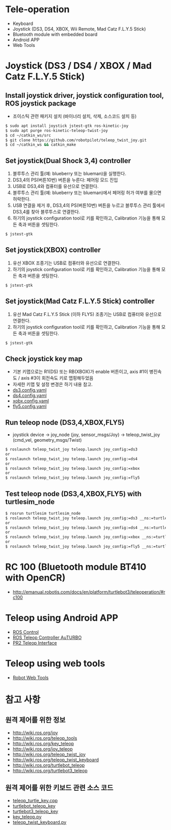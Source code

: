 # Tele-operation
- Keyboard
- Joystick (DS3, DS4, XBOX, Wii Remote, Mad Catz F.L.Y.5 Stick)
- Bluetooth module with embedded board
- Android APP
- Web Tools

# Joystick (DS3 / DS4 / XBOX / Mad Catz F.L.Y.5 Stick)

## Install joystick driver, joystick configuration tool, ROS joystick package
- 조이스틱 관련 패키지 설치 (바이너리 설치, 삭제, 소스코드 설치 등)
```bash
$ sudo apt install joystick jstest-gtk ros-kinetic-joy
$ sudo apt purge ros-kinetic-teleop-twist-joy
$ cd ~/catkin_ws/src
$ git clone https://github.com/robotpilot/teleop_twist_joy.git
$ cd ~/catkin_ws && catkin_make
```

## Set joystick(Dual Shock 3,4) controller
1. 블루투스 관리 툴(예: blueberry 또는 blueman)을 실행한다.
1. DS3,4의 PS(버튼10번) 버튼을 누른다: 페어링 모드 진입
1. USB로 DS3,4와 컴퓨터를 유선으로 연결한다.
1. 블루투스 관리 툴(예: blueberry 또는 blueman)에서 페어링 허가 여부를 물으면 허락한다.
1. USB 연결을 제거 후, DS3,4의 PS(버튼10번) 버튼을 누르고 블루투스 관리 툴에서 DS3,4를 찾아 블루투스로 연결한다.
1. 하기의 joystick configuration tool로 키를 확인하고, Calibration 기능을 통해 모든 축과 버튼을 셋팅한다.
```bash
$ jstest-gtk 
```

## Set joystick(XBOX) controller
1. 유선 XBOX 조종기는 USB로 컴퓨터와 유선으로 연결한다.
1. 하기의 joystick configuration tool로 키를 확인하고, Calibration 기능을 통해 모든 축과 버튼을 셋팅한다.
```bash
$ jstest-gtk 
```

## Set joystick(Mad Catz F.L.Y.5 Stick) controller
1. 유선 Mad Catz F.L.Y.5 Stick (이하 FLY5) 조종기는 USB로 컴퓨터와 유선으로 연결한다.
1. 하기의 joystick configuration tool로 키를 확인하고, Calibration 기능을 통해 모든 축과 버튼을 셋팅한다.
```bash
$ jstest-gtk 
```

## Check joystick key map
- 기본 키맵으로는 R1(DS) 또는 RB(XBOX)가 enable 버튼이고, axis #1이 병진속도 / axis #3이 회전속도 키로 맵핑해두었음
- 자세한 키맵 및 설정 변경은 하기 내용 참고.
- [ds3.config.yaml](https://github.com/robotpilot/teleop_twist_joy/blob/melodic-devel/config/ds3.config.yaml)
- [ds4.config.yaml](https://github.com/robotpilot/teleop_twist_joy/blob/melodic-devel/config/ds4.config.yaml)
- [xobx.config.yaml](https://github.com/robotpilot/teleop_twist_joy/blob/melodic-devel/config/xbox.config.yaml)
- [fly5.config.yaml](https://github.com/robotpilot/teleop_twist_joy/blob/melodic-devel/config/fly5.config.yaml)

## Run teleop node (DS3,4,XBOX,FLY5)
- joystick device -> joy_node (joy, sensor_msgs/Joy) -> teleop_twist_joy (cmd_vel, geometry_msgs/Twist)
```bash
$ roslaunch teleop_twist_joy teleop.launch joy_config:=ds3
or
$ roslaunch teleop_twist_joy teleop.launch joy_config:=ds4
or
$ roslaunch teleop_twist_joy teleop.launch joy_config:=xbox
or
$ roslaunch teleop_twist_joy teleop.launch joy_config:=fly5
```

## Test teleop node (DS3,4,XBOX,FLY5) with turtlesim_node
```bash
$ rosrun turtlesim turtlesim_node
$ roslaunch teleop_twist_joy teleop.launch joy_config:=ds3 __ns:=turtle1
or
$ roslaunch teleop_twist_joy teleop.launch joy_config:=ds4 __ns:=turtle1
or
$ roslaunch teleop_twist_joy teleop.launch joy_config:=xbox __ns:=turtle1
or
$ roslaunch teleop_twist_joy teleop.launch joy_config:=fly5 __ns:=turtle1
```

# RC 100 (Bluetooth module BT410 with OpenCR) 
- http://emanual.robotis.com/docs/en/platform/turtlebot3/teleoperation/#rc100

# Teleop using Android APP
- [ROS Control](https://play.google.com/store/apps/details?id=com.robotca.ControlApp)
- [ROS Teleop Controller AuTURBO](https://play.google.com/store/apps/details?id=org.ros.android.controllerSample)
- [PR2 Teleop Interface](https://play.google.com/store/apps/details?id=uniandes.disc.imagine.robotarm_app.teleop)

# Teleop using web tools 
- [Robot Web Tools](http://robotwebtools.org/)

# 참고 사항
## 원격 제어를 위한 정보
- http://wiki.ros.org/joy
- http://wiki.ros.org/teleop_tools
- http://wiki.ros.org/key_teleop
- http://wiki.ros.org/joy_teleop
- http://wiki.ros.org/teleop_twist_joy
- http://wiki.ros.org/teleop_twist_keyboard
- http://wiki.ros.org/turtlebot_teleop
- http://wiki.ros.org/turtlebot3_teleop

## 원격 제어를 위한 키보드 관련 소스 코드
- [teleop_turtle_key.cpp](https://github.com/ros/ros_tutorials/blob/melodic-devel/turtlesim/tutorials/teleop_turtle_key.cpp)
- [turtlebot_teleop_key](https://github.com/turtlebot/turtlebot/blob/kinetic/turtlebot_teleop/scripts/turtlebot_teleop_key)
- [turtlebot3_teleop_key](https://github.com/ROBOTIS-GIT/turtlebot3/blob/master/turtlebot3_teleop/nodes/turtlebot3_teleop_key)
- [key_teleop.py](https://github.com/ros-teleop/teleop_tools/blob/kinetic-devel/key_teleop/scripts/key_teleop.py)
- [teleop_twist_keyboard.py](https://github.com/ros-teleop/teleop_twist_keyboard/blob/master/teleop_twist_keyboard.py)

